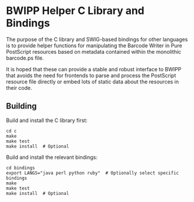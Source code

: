 BWIPP Helper C Library and Bindings
===================================

The purpose of the C library and SWIG-based bindings for other languages is to
provide helper functions for manipulating the Barcode Writer in Pure PostScript
resources based on metadata contained within the monolithic barcode.ps file.

It is hoped that these can provide a stable and robust interface to BWIPP that
avoids the need for frontends to parse and process the PostScript resource file
directly or embed lots of static data about the resources in their code.


Building
--------

Build and install the C library first:

    cd c
    make
    make test
    make install  # Optional

Build and install the relevant bindings:

    cd bindings
    export LANGS="java perl python ruby"  # Optionally select specific bindings
    make
    make test
    make install  # Optional

